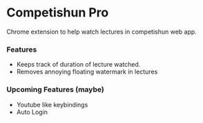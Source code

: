 # Competishun Pro

Chrome extension to help watch lectures in competishun web app.

### Features

- Keeps track of duration of lecture watched.
- Removes annoying floating watermark in lectures

### Upcoming Features (maybe)

- Youtube like keybindings
- Auto Login
